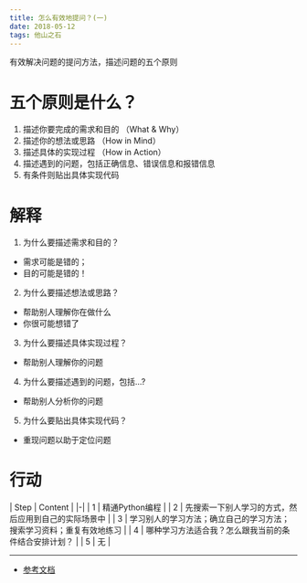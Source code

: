 ```yaml
---
title: 怎么有效地提问？(一)
date: 2018-05-12
tags: 他山之石
---
```

有效解决问题的提问方法，描述问题的五个原则
 <!-- more -->

# 五个原则是什么？

1. 描述你要完成的需求和目的 （What & Why）
2. 描述你的想法或思路 （How in Mind）
3. 描述具体的实现过程 （How in Action）
4. 描述遇到的问题，包括正确信息、错误信息和报错信息
5. 有条件则贴出具体实现代码

# 解释

1. 为什么要描述需求和目的？
- 需求可能是错的；
- 目的可能是错的！
2. 为什么要描述想法或思路？
- 帮助别人理解你在做什么
- 你很可能想错了
3. 为什么要描述具体实现过程？
- 帮助别人理解你的问题
4. 为什么要描述遇到的问题，包括...?
- 帮助别人分析你的问题
5. 为什么要贴出具体实现代码？
- 重现问题以助于定位问题

# 行动

| Step | Content |
|-|
| 1 | 精通Python编程 |
| 2 | 先搜索一下别人学习的方式，然后应用到自己的实际场景中 |
| 3 | 学习别人的学习方法；确立自己的学习方法；搜索学习资料；重复有效地练习 |
| 4 | 哪种学习方法适合我？怎么跟我当前的条件结合安排计划？ |
| 5 | 无 |

---
* [参考文档](https://mp.weixin.qq.com/s?__biz=MzI3NDI5ODQ2Ng==&mid=2247483666&idx=1&sn=201c119360515cfd7765a6fe6fb5d855)
